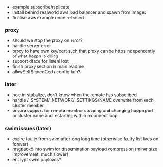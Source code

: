 * example subscribe/replicate
* install behind realworld aws load balancer and spawn from images
* finalise aws example once released

### proxy

* should we stop the proxy on error?
* handle server error
* proxy to have own key/cert such that proxy can be https independently of what happn is doing
* support dface for listenHost
* finish proxy section in main readme
* allowSelfSignedCerts config huh?

### later

* hole in stabalize, don't know when the remote has subscribed
* handle /_SYSTEM/_NETWORK/_SETTINGS/NAME overwrite from each cluster member
* ensure support for remote member stopping and changing happn port or cluster name and restarting within reconnect loop

### swim issues (later)

* expire faulty from swim after long long time (otherwise faulty list lives on forever)
* msgpack5 into swim for dissemination payload compression (minor size improvement, much slower)
* encrypt swim payloads?
